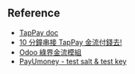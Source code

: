 ## Reference
* [TapPay doc](https://docs.tappaysdk.com/tutorial/)
* [10 分鐘串接 TapPay 金流付錢去!](https://ithelp.ithome.com.tw/articles/10192314)
* [Odoo 綠界金流模組](https://github.com/ECPay/Odoo_Payment)
* [PayUmoney - test salt & test key](https://developer.payumoney.com/general/)
